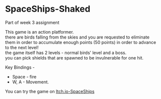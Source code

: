 # SpaceShips-Shaked
Part of week 3 assignment

This game is an action platformer. </br>
there are birds falling from the skies and you are requested to eliminate them in order to accumulate enough points (50 points) in order to advance to the next level! </br>
the game itself has 2 levels - normal birds' level and a boss. </br>
you can pick shields that are spawned to be invulnerable for one hit. </br>

Key Bindings - </br>
* Space - fire
* W, A - Movement.

You can try the game on [Itch.io-SpaceShips](https://shaggyx98.itch.io/spaceships)

